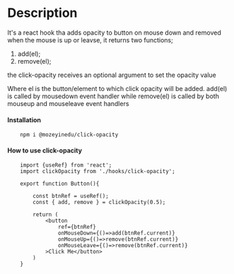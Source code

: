 # Description

It's a react hook tha adds opacity to button on mouse down and removed when the mouse is up or leavse, it returns two functions;

1. add(el);
2. remove(el);

the click-opacity receives an optional argument to set the opacity value

Where el is the button/element to which click opacity will be added.
add(el) is called by mousedown event handler while remove(el) is called by both mouseup and mouseleave event handlers

#### Installation
```
    npm i @mozeyinedu/click-opacity
```

#### How to use click-opacity

```
    import {useRef} from 'react';
    import clickOpacity from './hooks/click-opacity';

    export function Button(){

        const btnRef = useRef();
        const { add, remove } = clickOpacity(0.5);

        return (
            <button
                ref={btnRef}
                onMouseDown={()=>add(btnRef.current)}
                onMouseUp={()=>remove(btnRef.current)}
                onMouseLeave={()=>remove(btnRef.current)}
            >Click Me</button>
        )
    }

```
